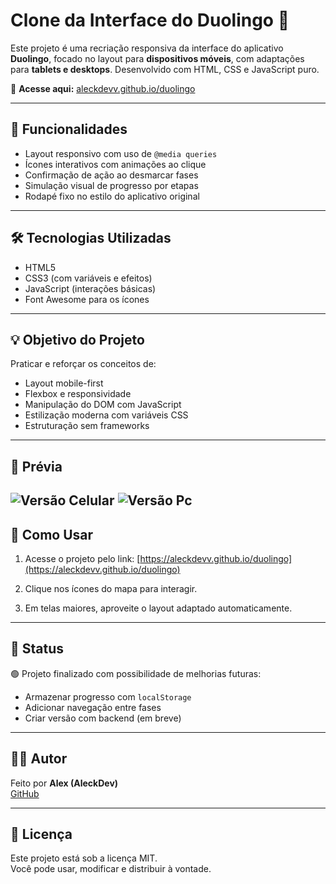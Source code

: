 # Clone da Interface do Duolingo 🎯

Este projeto é uma recriação responsiva da interface do aplicativo **Duolingo**, focado no layout para **dispositivos móveis**, com adaptações para **tablets e desktops**. Desenvolvido com HTML, CSS e JavaScript puro.

🔗 **Acesse aqui:** [aleckdevv.github.io/duolingo](https://aleckdevv.github.io/duolingo/)

---

## 📱 Funcionalidades

- Layout responsivo com uso de `@media queries`
- Ícones interativos com animações ao clique
- Confirmação de ação ao desmarcar fases
- Simulação visual de progresso por etapas
- Rodapé fixo no estilo do aplicativo original

---

## 🛠️ Tecnologias Utilizadas

- HTML5
- CSS3 (com variáveis e efeitos)
- JavaScript (interações básicas)
- Font Awesome para os ícones

---

## 💡 Objetivo do Projeto

Praticar e reforçar os conceitos de:

- Layout mobile-first
- Flexbox e responsividade
- Manipulação do DOM com JavaScript
- Estilização moderna com variáveis CSS
- Estruturação sem frameworks

---

## 📸 Prévia

![Versão Celular](src/preview/versão%20celular.png)
![Versão Pc](src/preview/versão%20pc.png)
---

## 🚀 Como Usar

1. Acesse o projeto pelo link:
   [https://aleckdevv.github.io/duolingo](https://aleckdevv.github.io/duolingo)

2. Clique nos ícones do mapa para interagir.

3. Em telas maiores, aproveite o layout adaptado automaticamente.

---

## 📌 Status

🟢 Projeto finalizado com possibilidade de melhorias futuras:
- Armazenar progresso com `localStorage`
- Adicionar navegação entre fases
- Criar versão com backend (em breve)

---

## 🧑‍💻 Autor

Feito por **Alex (AleckDev)**  
[GitHub](https://github.com/AleckDevv)

---

## 📜 Licença

Este projeto está sob a licença MIT.  
Você pode usar, modificar e distribuir à vontade.